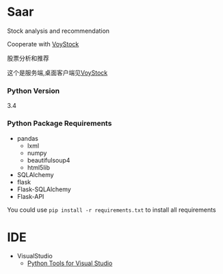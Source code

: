 # Saar
Stock analysis and recommendation

Cooperate with [VoyStock](https://github.com/jeffreye/voystock/)



股票分析和推荐

这个是服务端,桌面客户端见[VoyStock](https://github.com/jeffreye/voystock/)

### Python Version
3.4

### Python Package Requirements
* pandas
  * lxml
  * numpy
  * beautifulsoup4
  * html5lib
* SQLAlchemy
* flask
* Flask-SQLAlchemy
* Flask-API

You could use `pip install -r requirements.txt` to install all requirements

# IDE
* VisualStudio
  * [Python Tools for Visual Studio](https://pytools.codeplex.com/)
